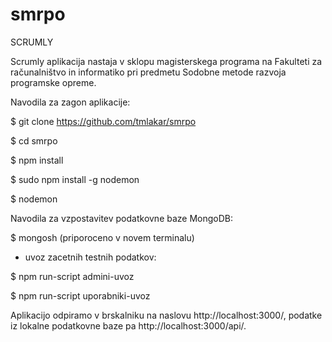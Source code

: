 # smrpo

SCRUMLY

Scrumly aplikacija nastaja v sklopu magisterskega programa na Fakulteti za računalništvo in informatiko pri predmetu Sodobne
metode razvoja programske opreme. 


Navodila za zagon aplikacije:

$ git clone https://github.com/tmlakar/smrpo

$ cd smrpo

$ npm install

$ sudo npm install -g nodemon

$ nodemon



Navodila za vzpostavitev podatkovne baze MongoDB:

$ mongosh      (priporoceno v novem terminalu)


+ uvoz zacetnih testnih podatkov:

$ npm run-script admini-uvoz

$ npm run-script uporabniki-uvoz


Aplikacijo odpiramo v brskalniku na naslovu http://localhost:3000/, podatke iz lokalne podatkovne baze pa http://localhost:3000/api/.